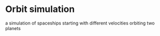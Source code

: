 # Orbit simulation
 a simulation of spaceships starting with different velocities orbiting two planets

